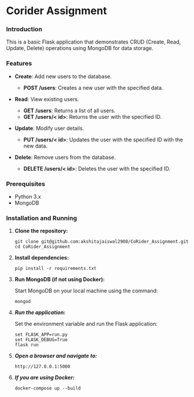 # Corider Assignment

### Introduction

This is a basic Flask application that demonstrates CRUD (Create, Read, Update, Delete) operations using MongoDB for data storage.

### Features

- **Create**: Add new users to the database.
  - **POST /users**: Creates a new user with the specified data.
  
- **Read**: View existing users.
  - **GET /users**: Returns a list of all users.
  - **GET /users/< id>**: Returns the user with the specified ID.
  
- **Update**: Modify user details.
  - **PUT /users/< id>**: Updates the user with the specified ID with the new data.
  
- **Delete**: Remove users from the database.
  - **DELETE /users/< id>**: Deletes the user with the specified ID.

### Prerequisites

- Python 3.x
- MongoDB

### Installation and Running

1. **Clone the repository:**

   ```
   git clone git@github.com:akshitajaiswal2908/CoRider_Assignment.git
   cd CoRider_Assignment

2. **Install dependencies:**

    ```
    pip install -r requirements.txt

3. **Run MongoDB (if not using Docker):**

    Start MongoDB on your local machine using the command:

    ```
    mongod
    ```
4. ***Run the application:***

    Set the environment variable and run the Flask application:
    ```
    set FLASK_APP=run.py
    set FLASK_DEBUG=True 
    flask run
    ```

5. ***Open a browser and navigate to:***
    ```
    http://127.0.0.1:5000
    ```

6. ***If you are using Docker:***
     ```
     docker-compose up --build
     
     ```
